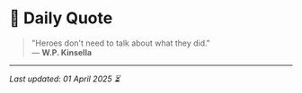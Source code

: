 # 📜 Daily Quote

> "Heroes don't need to talk about what they did."  
> — **W.P. Kinsella**

---

_Last updated: 01 April 2025 ⏳_
